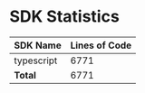 # SDK Statistics

| SDK Name | Lines of Code |
| -------- | ------------- |
| typescript | 6771 |
| **Total** | 6771 |
